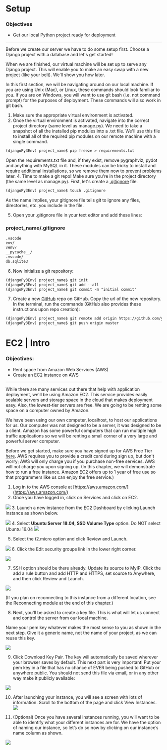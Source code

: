 # Setup
### Objectives
- Get our local Python project ready for deployment
<hr>
Before we create our server we have to do some setup first. Choose a Django project with a database and let's get started!

When we are finished, our virtual machine will be set up to serve any Django project. This will enable you to make an easy swap with a new project (like your belt). We'll show you how later.

In this first section, we will be navigating around on our local machine. If you are using Unix (Mac), or Linux, these commands should look familiar to you. If you are on Windows, you will want to use git bash (i.e. not command prompt) for the purposes of deployment.  These commands will also work in git bash.

1. Make sure the appropriate virtual environment is activated.
2. Once the virtual environment is activated, navigate into the correct project directory (same level as manage.py). We need to take a snapshot of all the installed pip modules into a .txt file. We'll use this file to install all of the required pip modules on our remote machine with a single command.

```md
(djangoPy3Env) project_name$ pip freeze > requirements.txt
````
Open the requirements.txt file and, if they exist, remove pygraphviz, pydot and anything with MySQL in it. These modules can be tricky to install and require additional installations, so we remove them now to prevent problems later.
4. Time to make a git repo! Make sure you're in the project directory (the same level as manage.py). First, let's create a [.gitignore](https://git-scm.com/docs/gitignore) file.

```md
(djangoPy3Env) project_name$ touch .gitignore
````
As the name implies, your gitignore file tells git to ignore any files, directories, etc. you include in the file.

5. Open your .gitignore file in your text editor and add these lines:

### project_name/.gitignore
```md
.vscode
env/
venv/
__pycache__/
.vscode/
db.sqlite3
````
6. Now initialize a git repository:
```md
(djangoPy3Env) project_name$ git init
(djangoPy3Env) project_name$ git add --all
(djangoPy3Env) project_name$ git commit -m "initial commit"
````

7. Create a new [GitHub](https://github.com/new) repo on GitHub. Copy the url of the new repository.
In the terminal, run the commands (GitHub also provides these instructions upon repo creation):
```md
(djangoPy3Env) project_name$ git remote add origin https://github.com/your_github_username/your_github_repo_name
(djangoPy3Env) project_name$ git push origin master
````
# EC2 | Intro
### Objectives:
- Rent space from Amazon Web Services (AWS)
- Create an EC2 instance on AWS
<hr>
While there are many services out there that help with application deployment, we'll be using Amazon EC2. This service provides easily scalable servers and storage space in the cloud that makes deployment easy. Also, the lowest-tier servers are free. We are going to be renting some space on a computer owned by Amazon.

We have been using our own computer, localhost, to host our applications for us. Our computer was not designed to be a server, it was designed to be a client. Amazon has some powerful computers that can run multiple high traffic applications so we will be renting a small corner of a very large and powerful server computer.

Before we get started, make sure you have signed up for AWS Free Tier [here](http://aws.amazon.com/free/). AWS requires you to provide a credit card during sign up, but don't worry; AWS will only charge you if you purchase non-free services. AWS will not charge you upon signing up. (In this chapter, we will demonstrate how to run a free instance. Amazon EC2 offers up to 1 year of free use so that programmers like us can enjoy the free service.)

1. Log in to the AWS console at [https://aws.amazon.com/](https://aws.amazon.com/)
2. Once you have logged in, click on Services and click on EC2.

![](2-ec2.png)
3. Launch a new instance from the EC2 Dashboard by clicking Launch Instance as shown below.

![](3-launch-instance.png)
4. Select **Ubuntu Server 18.04, SSD Volume Type** option. Do NOT select Ubuntu 16.04
![](Screen_Shot_2019-07-16_at_3.00.58_PM.png)

5. Select the t2.micro option and click Review and Launch.

![](5-review-launch.png)
6. Click the Edit security groups link in the lower right corner.

![](6-edit-sec-groups.png)

7. SSH option should be there already. Update its source to MyIP. Click the add a rule button and add HTTP and HTTPS, set source to Anywhere, and then click Review and Launch.

![](8-completed-rules.png)

(If you plan on reconnecting to this instance from a different location, see the Reconnecting module at the end of this chapter.)

8. Next, you'll be asked to create a key file. This is what will let us connect and control the server from our local machine.

Name your pem key whatever makes the most sense to you as shown in the next step. Give it a generic name, not the name of your project, as we can reuse this key.

![](9-download-pem.png)

9. Click Download Key Pair. The key will automatically be saved wherever your browser saves by default. This next part is very important! Put your pem key in a file that has no chance of EVER being pushed to GitHub or anywhere public. You should not send this file via email, or in any other way make it publicly available:

![](1-pem-key-folder-path.png)

10. After launching your instance, you will see a screen with lots of information. Scroll to the bottom of the page and click View Instances.
![](10-view-instance.png)

11. (Optional) Once you have several instances running, you will want to be able to identify what your different instances are for. We have the option of naming our instance, so let’s do so now by clicking on our instance’s name column as shown.

![](11-name-instance.png)



